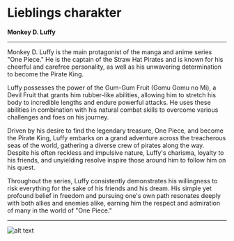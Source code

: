 # Lieblings charakter
**Monkey D. Luffy**

---

Monkey D. Luffy is the main protagonist of the manga and anime series "One Piece." He is the captain of the Straw Hat Pirates and is known for his cheerful and carefree personality, as well as his unwavering determination to become the Pirate King.

Luffy possesses the power of the Gum-Gum Fruit (Gomu Gomu no Mi), a Devil Fruit that grants him rubber-like abilities, allowing him to stretch his body to incredible lengths and endure powerful attacks. He uses these abilities in combination with his natural combat skills to overcome various challenges and foes on his journey.

Driven by his desire to find the legendary treasure, One Piece, and become the Pirate King, Luffy embarks on a grand adventure across the treacherous seas of the world, gathering a diverse crew of pirates along the way. Despite his often reckless and impulsive nature, Luffy's charisma, loyalty to his friends, and unyielding resolve inspire those around him to follow him on his quest.

Throughout the series, Luffy consistently demonstrates his willingness to risk everything for the sake of his friends and his dream. His simple yet profound belief in freedom and pursuing one's own path resonates deeply with both allies and enemies alike, earning him the respect and admiration of many in the world of "One Piece."

---

![alt text](https://i.pinimg.com/564x/1b/43/8c/1b438c2c4208c53d32a39a3d8832a87e.jpg)

